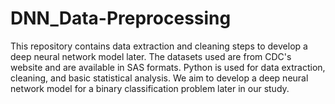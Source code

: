 # DNN_Data-Preprocessing
This repository contains data extraction and cleaning steps to develop a deep neural network model later.
The datasets used are from CDC's website and are available in SAS formats. Python is used for data extraction, cleaning, and basic statistical analysis. We aim to develop a deep neural network model for a binary classification problem later in our study. 
